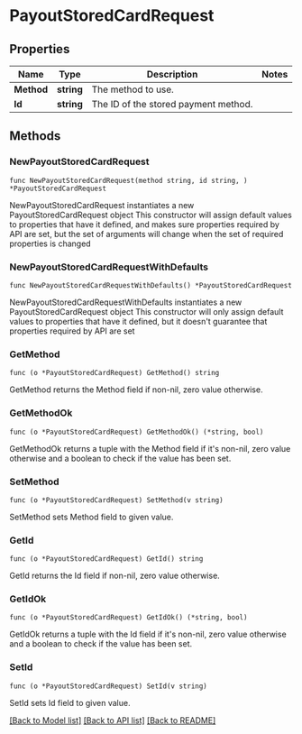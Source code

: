 # PayoutStoredCardRequest

## Properties

Name | Type | Description | Notes
------------ | ------------- | ------------- | -------------
**Method** | **string** | The method to use. | 
**Id** | **string** | The ID of the stored payment method. | 

## Methods

### NewPayoutStoredCardRequest

`func NewPayoutStoredCardRequest(method string, id string, ) *PayoutStoredCardRequest`

NewPayoutStoredCardRequest instantiates a new PayoutStoredCardRequest object
This constructor will assign default values to properties that have it defined,
and makes sure properties required by API are set, but the set of arguments
will change when the set of required properties is changed

### NewPayoutStoredCardRequestWithDefaults

`func NewPayoutStoredCardRequestWithDefaults() *PayoutStoredCardRequest`

NewPayoutStoredCardRequestWithDefaults instantiates a new PayoutStoredCardRequest object
This constructor will only assign default values to properties that have it defined,
but it doesn't guarantee that properties required by API are set

### GetMethod

`func (o *PayoutStoredCardRequest) GetMethod() string`

GetMethod returns the Method field if non-nil, zero value otherwise.

### GetMethodOk

`func (o *PayoutStoredCardRequest) GetMethodOk() (*string, bool)`

GetMethodOk returns a tuple with the Method field if it's non-nil, zero value otherwise
and a boolean to check if the value has been set.

### SetMethod

`func (o *PayoutStoredCardRequest) SetMethod(v string)`

SetMethod sets Method field to given value.


### GetId

`func (o *PayoutStoredCardRequest) GetId() string`

GetId returns the Id field if non-nil, zero value otherwise.

### GetIdOk

`func (o *PayoutStoredCardRequest) GetIdOk() (*string, bool)`

GetIdOk returns a tuple with the Id field if it's non-nil, zero value otherwise
and a boolean to check if the value has been set.

### SetId

`func (o *PayoutStoredCardRequest) SetId(v string)`

SetId sets Id field to given value.



[[Back to Model list]](../README.md#documentation-for-models) [[Back to API list]](../README.md#documentation-for-api-endpoints) [[Back to README]](../README.md)


